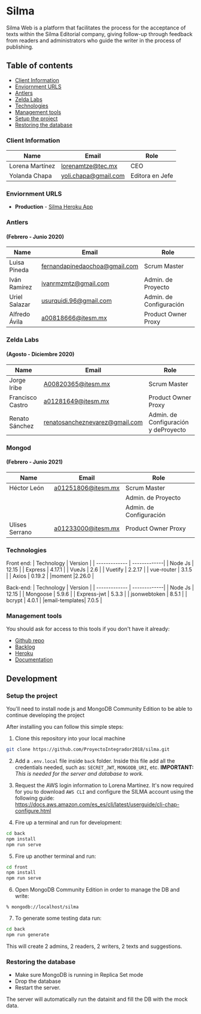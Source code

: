 # Silma

Silma Web is a platform that facilitates the process for the acceptance of texts within the Silma Editorial company, giving follow-up through feedback from readers and administrators who guide the writer in the process of publishing.

## Table of contents

* [Client Information](#Client-Information)
* [Enviornment URLS](#Enviornment-URLS)
* [Antlers](#Antlers)
* [Zelda Labs](#Zelda-Labs)
* [Technologies](#Technologies)
* [Management tools](#management-tools)
* [Setup the project](#setup-the-project)
* [Restoring the database](#restoring-the-database)


### Client Information

| Name               | Email                | Role             |
| ------------------ | -------------------- | ---------------- |
| Lorena Martínez    | lorenamtze@tec.mx    | CEO              |
| Yolanda Chapa      | yoli.chapa@gmail.com | Editora en Jefe  |


### Enviornment URLS

* **Production** - [Silma Heroku App](https://silma.herokuapp.com/)


### Antlers 
#### (Febrero - Junio 2020)

| Name           | Email                         | Role                    | 
| -------------- | ----------------------------- | ------------------------|
| Luisa Pineda   | fernandapinedaochoa@gmail.com | Scrum Master            |
| Iván Ramírez   | ivanrmzmtz@gmail.com          | Admin. de Proyecto      |
| Uriel Salazar  | usurquidi.96@gmail.com        | Admin. de Configuración |
| Alfredo Ávila  | a00818666@itesm.mx            | Product Owner Proxy     |


### Zelda Labs
#### (Agosto - Diciembre 2020)

| Name             | Email                          | Role                                 | 
| ---------------- | ------------------------------ | -------------------------------------|
| Jorge Iribe      | A00820365@itesm.mx             | Scrum Master                         |
| Francisco Castro | a01281649@itesm.mx             | Product Owner Proxy                  |
| Renato Sánchez    | renatosancheznevarez@gmail.com | Admin. de Configuración y deProyecto |

### Mongod 
#### (Febrero - Junio 2021)

| Name           | Email                         | Role                    | 
| -------------- | ----------------------------- | ------------------------|
| Héctor León    | a01251806@itesm.mx            | Scrum Master            |
|                |                               | Admin. de Proyecto      |
|                |                               | Admin. de Configuración |
| Ulises Serrano | a01233000@itesm.mx            | Product Owner Proxy     |



### Technologies
Front end:
| Technology    | Version      |
| ------------- | -------------|
| Node Js       | 12.15        |
| Express       | 4.17.1       |
| VueJs         | 2.6          |
| Vuetify       | 2.2.17       |
| vue-router    | 3.1.5        |
| Axios         | 0.19.2       |
|moment         |2.26.0        |

Back-end:
| Technology    | Version      |
| ------------- | -------------|
| Node Js       | 12.15        |
| Mongoose      | 5.9.6        |
| Express-jwt   | 5.3.3        |
| jsonwebtoken  | 8.5.1        |
| bcrypt        | 4.0.1        |
|email-templates| 7.0.5        |

### Management tools

You should ask for access to this tools if you don't have it already:

* [Github repo](https://github.com/)
* [Backlog]()
* [Heroku](https://crowdfront-staging.herokuapp.com/)
* [Documentation](https://drive.com)

## Development

### Setup the project

You'll need to install node js and MongoDB Community Edition to be able to continue developing the project

After installing you can follow this simple steps:

1. Clone this repository into your local machine

```bash
git clone https://github.com/ProyectoIntegrador2018/silma.git
```

2. Add a `.env.local` file inside `back` folder. Inside this file add all the credentials needed, such as: `SECRET_JWT`, `MONGODB_URI`, etc.
<b>IMPORTANT: </b><i>This is needed for the server and database to work.</i>

3. Request the AWS login information to Lorena Martínez. It's now required for you to download `AWS CLI` and configure the SILMA account using the following guide: https://docs.aws.amazon.com/es_es/cli/latest/userguide/cli-chap-configure.html 

4. Fire up a terminal and run for development:

```bash
cd back
npm install
npm run serve
```

5. Fire up another terminal and run:
```bash
cd front
npm install
npm run serve
```

6. Open MongoDB Community Edition in order to manage the DB and write:

```
% mongodb://localhost/silma
```

7. To generate some testing data run:
```bash
cd back
npm run generate
```
This will create 2 admins, 2 readers, 2 writers, 2 texts and suggestions.

### Restoring the database

- Make sure MongoDB is running in Replica Set mode
- Drop the database
- Restart the server. 

The server will automatically run the datainit and fill the DB with the mock data.
